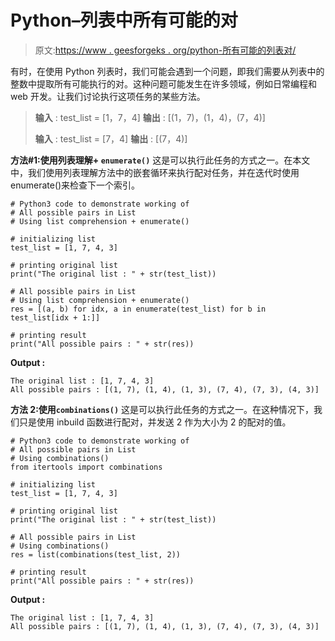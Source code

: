 # Python–列表中所有可能的对

> 原文:[https://www . geesforgeks . org/python-所有可能的列表对/](https://www.geeksforgeeks.org/python-all-possible-pairs-in-list/)

有时，在使用 Python 列表时，我们可能会遇到一个问题，即我们需要从列表中的整数中提取所有可能执行的对。这种问题可能发生在许多领域，例如日常编程和 web 开发。让我们讨论执行这项任务的某些方法。

> **输入** : test_list = [1，7，4]
> **输出** : [(1，7)，(1，4)，(7，4)]
> 
> **输入** : test_list = [7，4]
> **输出** : [(7，4)]

**方法#1:使用列表理解+ `enumerate()`**
这是可以执行此任务的方式之一。在本文中，我们使用列表理解方法中的嵌套循环来执行配对任务，并在迭代时使用 enumerate()来检查下一个索引。

```
# Python3 code to demonstrate working of 
# All possible pairs in List
# Using list comprehension + enumerate()

# initializing list
test_list = [1, 7, 4, 3]

# printing original list 
print("The original list : " + str(test_list))

# All possible pairs in List
# Using list comprehension + enumerate()
res = [(a, b) for idx, a in enumerate(test_list) for b in test_list[idx + 1:]]

# printing result 
print("All possible pairs : " + str(res))
```

**Output :**

```
The original list : [1, 7, 4, 3]
All possible pairs : [(1, 7), (1, 4), (1, 3), (7, 4), (7, 3), (4, 3)]

```

**方法 2:使用`combinations()`**
这是可以执行此任务的方式之一。在这种情况下，我们只是使用 inbuild 函数进行配对，并发送 2 作为大小为 2 的配对的值。

```
# Python3 code to demonstrate working of 
# All possible pairs in List
# Using combinations()
from itertools import combinations

# initializing list
test_list = [1, 7, 4, 3]

# printing original list 
print("The original list : " + str(test_list))

# All possible pairs in List
# Using combinations()
res = list(combinations(test_list, 2))

# printing result 
print("All possible pairs : " + str(res))
```

**Output :**

```
The original list : [1, 7, 4, 3]
All possible pairs : [(1, 7), (1, 4), (1, 3), (7, 4), (7, 3), (4, 3)]

```